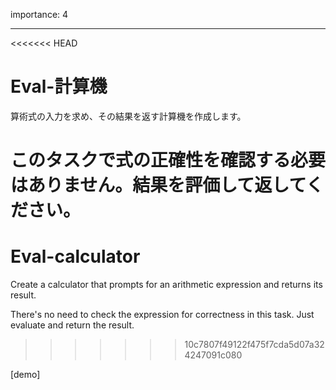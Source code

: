 importance: 4

---

<<<<<<< HEAD
# Eval-計算機

算術式の入力を求め、その結果を返す計算機を作成します。

このタスクで式の正確性を確認する必要はありません。結果を評価して返してください。
=======
# Eval-calculator

Create a calculator that prompts for an arithmetic expression and returns its result.

There's no need to check the expression for correctness in this task. Just evaluate and return the result.
>>>>>>> 10c7807f49122f475f7cda5d07a324247091c080

[demo]
